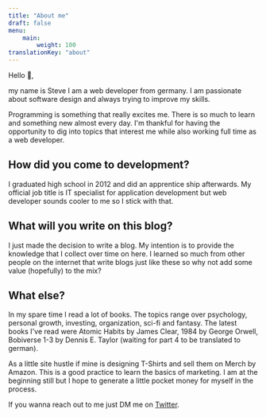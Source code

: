 ```yaml
---
title: "About me"
draft: false
menu: 
    main:
        weight: 100
translationKey: "about"
---
```


Hello 👋,

my name is Steve I am a web developer from germany. I am passionate about software design and always trying to improve my skills.  

Programming is something that really excites me. There is so much to learn and something new almost every day. I'm thankful for having the opportunity to dig into topics that interest me while also working full time as a web developer.

## How did you come to development?

<!-- The funny things is: I almost wouldn't have gotten into tech at all. I wrote a little bit about [how i dealt with imposter syndrome]({{< relref "/blog/how-to-deal-with-imposter-syndrome.md" >}}) very early on. -->

I graduated high school in 2012 and did an apprentice ship afterwards. My official job title is IT specialist for application development but web developer sounds cooler to me so I stick with that.

## What will you write on this blog?

I just made the decision to write a blog. My intention is to provide the knowledge that I collect over time on here. I learned so much from other people on the internet that write blogs just like these so why not add some value (hopefully) to the mix?
## What else?

In my spare time I read a lot of books. The topics range over psychology, personal growth, investing, organization, sci-fi and fantasy. The latest books I've read were Atomic Habits by James Clear, 1984 by George Orwell, Bobiverse 1-3 by Dennis E. Taylor (waiting for part 4 to be translated to german).

As a little site hustle if mine is designing T-Shirts and sell them on Merch by Amazon. This is a good practice to learn the basics of marketing. I am at the beginning still but I hope to generate a little pocket money for myself in the process.

If you wanna reach out to me just DM me on [Twitter](https://twitter.com/csentou). 
